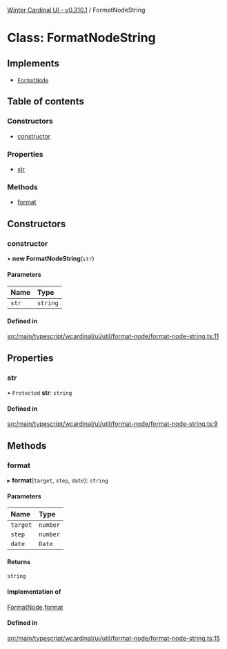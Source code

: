 [Winter Cardinal UI - v0.310.1](../index.md) / FormatNodeString

# Class: FormatNodeString

## Implements

- [`FormatNode`](../interfaces/FormatNode.md)

## Table of contents

### Constructors

- [constructor](FormatNodeString.md#constructor)

### Properties

- [str](FormatNodeString.md#str)

### Methods

- [format](FormatNodeString.md#format)

## Constructors

### constructor

• **new FormatNodeString**(`str`)

#### Parameters

| Name | Type |
| :------ | :------ |
| `str` | `string` |

#### Defined in

[src/main/typescript/wcardinal/ui/util/format-node/format-node-string.ts:11](https://github.com/winter-cardinal/winter-cardinal-ui/blob/v0.310.1/src/main/typescript/wcardinal/ui/util/format-node/format-node-string.ts#L11)

## Properties

### str

• `Protected` **str**: `string`

#### Defined in

[src/main/typescript/wcardinal/ui/util/format-node/format-node-string.ts:9](https://github.com/winter-cardinal/winter-cardinal-ui/blob/v0.310.1/src/main/typescript/wcardinal/ui/util/format-node/format-node-string.ts#L9)

## Methods

### format

▸ **format**(`target`, `step`, `date`): `string`

#### Parameters

| Name | Type |
| :------ | :------ |
| `target` | `number` |
| `step` | `number` |
| `date` | `Date` |

#### Returns

`string`

#### Implementation of

[FormatNode](../interfaces/FormatNode.md).[format](../interfaces/FormatNode.md#format)

#### Defined in

[src/main/typescript/wcardinal/ui/util/format-node/format-node-string.ts:15](https://github.com/winter-cardinal/winter-cardinal-ui/blob/v0.310.1/src/main/typescript/wcardinal/ui/util/format-node/format-node-string.ts#L15)
